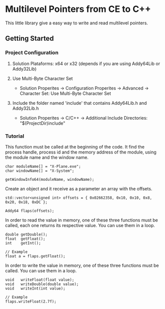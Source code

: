 # Multilevel Pointers from CE to C++

This little library give a easy way to write and read multilevel pointers. 

## Getting Started

### Project Configuration

1. Solution Plataforms: x64 or x32 (depends if you are using Addy64Lib or Addy32Lib) 

2. Use Multi-Byte Character Set 
   - Solution Properites -> Configuration Properites -> Advanced -> Character Set: Use Multi-Byte Character Set

3. Include the folder named 'include' that contains Addy64Lib.h and Addy32Lib.h
   - Solution Properites -> C/C++ -> Additional Include Directories: "$(ProjectDir)include"


### Tutorial
This function must be called at the beginning of the code.
It find the process handle, process id and the memory address of the module, using the module name and the window name.
```
char moduleName[] = "X-Plane.exe";
char windowName[] = "X-System";

getWindowInfo64(moduleName, windowName);
```

Create an object and it receive as a parameter an array with the offsets.
```
std::vector<unsigned int> offsets = { 0x02662358, 0x10, 0x10, 0x8, 0x20, 0x18, 0xDC };

Addy64 flaps(offsets);
```

In order to read the value in memory, one of these three functions must be called, each one returns its respective value. You can use them in a loop.
```
double getDouble();
float  getFloat();
int    getInt();

// Example
float a = flaps.getFloat();
```
In order to write the value in memory, one of these three functions must be called. You can use them in a loop.
```
void   writeFloat(float value);
void   writeDouble(double value);
void   writeInt(int value);

// Example
flaps.writeFloat(2.7f);
```

